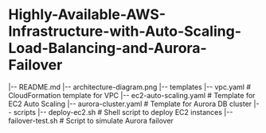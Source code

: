 # Highly-Available-AWS-Infrastructure-with-Auto-Scaling-Load-Balancing-and-Aurora-Failover

|-- README.md
|-- architecture-diagram.png
|-- templates
    |-- vpc.yaml  # CloudFormation template for VPC
    |-- ec2-auto-scaling.yaml  # Template for EC2 Auto Scaling
    |-- aurora-cluster.yaml  # Template for Aurora DB cluster
|-- scripts
    |-- deploy-ec2.sh  # Shell script to deploy EC2 instances
    |-- failover-test.sh  # Script to simulate Aurora failover
